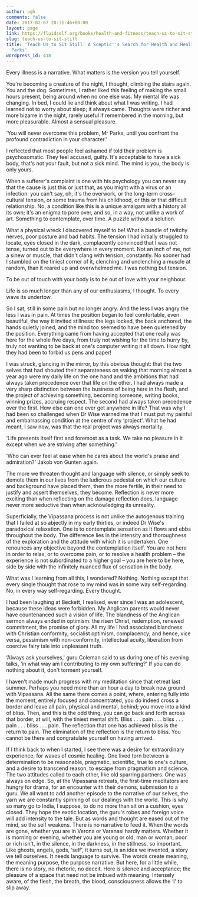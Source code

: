 ```yaml
---
author: ugh
comments: false
date: 2017-02-07 20:31:46+00:00
layout: page
link: https://fluidself.org/books/health-and-fitness/teach-us-to-sit-still/
slug: teach-us-to-sit-still
title: 'Teach Us to Sit Still: A Sceptic''s Search for Health and Healing - by Tim
  Parks'
wordpress_id: 418
---
```


Every illness is a narrative. What matters is the version you tell yourself.
 
You're becoming a creature of the night, I thought, climbing the stairs again. You and the dog. Sometimes, I rather liked this feeling of making the small hours present, being around when no one else was. My mental life was changing. In bed, I could lie and think about what I was writing. I had learned not to worry about sleep; it always came. Thoughts were richer and more bizarre in the night, rarely useful if remembered in the morning, but more pleasurable. Almost a sensual pleasure.
 
‘You will never overcome this problem, Mr Parks, until you confront the profound contradiction in your character.'
 
I reflected that most people feel ashamed if told their problem is psychosomatic. They feel accused, guilty. It's acceptable to have a sick body, that's not your fault, but not a sick mind. The mind is you, the body is only yours.
 
When a sufferer's complaint is one with his psychology you can never say that the cause is just this or just that, as you might with a virus or an infection: you can't say, oh, it's the overwork, or the long-term cross-cultural tension, or some trauma from his childhood, or this or that difficult relationship. No, a condition like this is a unique amalgam with a history all its own; it's an enigma to pore over, and so, in a way, not unlike a work of art. Something to contemplate, over time. A puzzle without a solution.
 
What a physical wreck I discovered myself to be! What a bundle of twitchy nerves, poor posture and bad habits. The tension I had initially struggled to locate, eyes closed in the dark, complacently convinced that I was not tense, turned out to be everywhere in every moment. Not an inch of me, not a sinew or muscle, that didn't clang with tension, constantly. No sooner had I stumbled on the tiniest corner of it, clenching and unclenching a muscle at random, than it reared up and overwhelmed me. I was nothing but tension.
 
To be out of touch with your body is to be out of love with your neighbour.
 
Life is so much longer than any of our enthusiasms, I thought. To every wave its undertow.
 
So I sat, still in some pain but no longer angry. And the less I was angry the less I was in pain. At times the position began to feel comfortable, even beautiful, the way it invited stillness: the legs locked, the back anchored, the hands quietly joined, and the mind too seemed to have been quietened by the position. Everything came from having accepted that one really was here for the whole five days, from truly not wishing for the time to hurry by, truly not wanting to be back at one's computer writing it all down. How right they had been to forbid us pens and paper!
 
I was struck, glancing in the mirror, by this obvious thought: that the two selves that had shouted their separateness on waking that morning almost a year ago were my daily life on the one hand and the ambitions that had always taken precedence over that life on the other. I had always made a very sharp distinction between the business of being here in the flesh, and the project of achieving something, becoming someone, writing books, winning prizes, accruing respect. The second had always taken precedence over the first. How else can one ever get anywhere in life? That was why I had been so challenged when Dr Wise warned me that I must put my painful and embarrassing condition at the centre of my ‘project'. What he had meant, I saw now, was that the real project was always mortality.
 
‘Life presents itself first and foremost as a task. We take no pleasure in it except when we are striving after something.'
 
‘Who can ever feel at ease when he cares about the world's praise and admiration?' Jakob von Gunten again.
 
The more we threaten thought and language with silence, or simply seek to demote them in our lives from the ludicrous pedestal on which our culture and background have placed them, then the more fertile, in their need to justify and assert themselves, they become. Reflection is never more exciting than when reflecting on the damage reflection does, language never more seductive than when acknowledging its unreality.
 
Superficially, the Vipassana process is not unlike the autogenous training that I failed at so abjectly in my early thirties, or indeed Dr Wise's paradoxical relaxation. One is to contemplate sensation as it flows and ebbs throughout the body. The difference lies in the intensity and thoroughness of the exploration and the attitude with which it is undertaken. One renounces any objective beyond the contemplation itself. You are not here in order to relax, or to overcome pain, or to resolve a health problem – the experience is not subordinated to a higher goal – you are here to be here, side by side with the infinitely nuanced flux of sensation in the body.
 
What was I learning from all this, I wondered? Nothing. Nothing except that every single thought that rose to my mind was in some way self-regarding. No, in every way self-regarding. Every thought.
 
I had been laughing at Beckett, I realised, ever since I was an adolescent, because these ideas were forbidden. My Anglican parents would never have countenanced such a vision of life. The blandness of the Anglican sermon always ended in optimism: the risen Christ, redemption, renewed commitment, the promise of glory. All my life I had associated blandness with Christian conformity, socialist optimism, complacency; and hence, vice versa, pessimism with non-conformity, intellectual acuity, liberation from coercive fairy tale into unpleasant truth.
 
‘Always ask yourselves,' guru Coleman said to us during one of his evening talks, ‘in what way am I contributing to my own suffering?' If you can do nothing about it, don't torment yourself.
 
I haven't made much progress with my meditation since that retreat last summer. Perhaps you need more than an hour a day to break new ground with Vipassana. All the same there comes a point, where, entering fully into the moment, entirely focused and concentrated, you do indeed cross a border and leave all pain, physical and mental, behind; you move into a kind of bliss. Then, and this is the odd thing, you can go back and forth across that border, at will, with the tiniest mental shift. Bliss . . . pain . . . bliss . . . pain . . . bliss . . . pain. The reflection that one has achieved bliss is the return to pain. The elimination of the reflection is the return to bliss. You cannot be there and congratulate yourself on having arrived.
 
If I think back to when I started, I see there was a desire for extraordinary experience, for waves of cosmic healing. One lived torn between a determination to be reasonable, pragmatic, scientific, true to one's culture, and a desire to transcend reason, to escape from pragmatism and science. The two attitudes called to each other, like old sparring partners. One was always on edge. So, at the Vipassana retreats, the first-time meditators are hungry for drama, for an encounter with their demons, submission to a guru. We all want to add another episode to the narrative of our selves, the yarn we are constantly spinning of our dealings with the world. This is why so many go to India, I suppose, to do no more than sit on a cushion, eyes closed. They hope the exotic location, the guru's robes and foreign voice will add intensity to the tale. But as words and thought are eased out of the mind, so the self weakens. There is no narrative to feed it. When the words are gone, whether you are in Verona or Varanasi hardly matters. Whether it is morning or evening, whether you are young or old, man or woman, poor or rich isn't, in the silence, in the darkness, in the stillness, so important. Like ghosts, angels, gods, ‘self', it turns out, is an idea we invented, a story we tell ourselves. It needs language to survive. The words create meaning, the meaning purpose, the purpose narrative. But here, for a little while, there is no story, no rhetoric, no deceit. Here is silence and acceptance; the pleasure of a space that need not be imbued with meaning. Intensely aware, of the flesh, the breath, the blood, consciousness allows the ‘I' to slip away.
